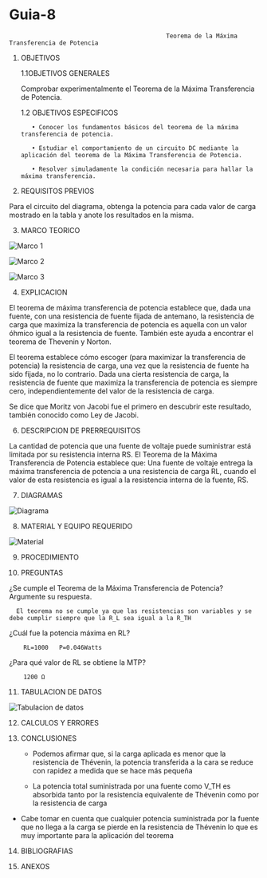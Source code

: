 # Guia-8
                                                Teorema de la Máxima Transferencia de Potencia 
                                  
1. OBJETIVOS
    
    1.1OBJETIVOS GENERALES
      
      Comprobar experimentalmente el Teorema de la Máxima Transferencia de Potencia.
    
    1.2 OBJETIVOS ESPECIFICOS 
          
          •	Conocer los fundamentos básicos del teorema de la máxima transferencia de potencia.
          
          •	Estudiar el comportamiento de un circuito DC mediante la aplicación del teorema de la Máxima Transferencia de Potencia.
          
          •	Resolver simuladamente la condición necesaria para hallar la máxima transferencia.
          
2. REQUISITOS PREVIOS

Para el circuito del diagrama, obtenga la potencia para cada valor de carga mostrado en la tabla y anote los resultados en la misma.

3. MARCO TEORICO

![Marco 1](https://user-images.githubusercontent.com/75337022/112919784-5ee9ad00-90cd-11eb-850b-9e7761057da1.png)

![Marco 2](https://user-images.githubusercontent.com/75337022/112919796-64df8e00-90cd-11eb-9894-f0b4ce939a6f.png)

![Marco 3](https://user-images.githubusercontent.com/75337022/112919813-6ad56f00-90cd-11eb-92eb-6d6a2395fc63.png)


4. EXPLICACION 

El teorema de máxima transferencia de potencia establece que, dada una fuente, con una resistencia de fuente fijada de antemano, la resistencia de carga que maximiza la transferencia de potencia es aquella con un valor óhmico igual a la resistencia de fuente. También este ayuda a encontrar el teorema de Thevenin y Norton.

El teorema establece cómo escoger (para maximizar la transferencia de potencia) la resistencia de carga, una vez que la resistencia de fuente ha sido fijada, no lo contrario. Dada una cierta resistencia de carga, la resistencia de fuente que maximiza la transferencia de potencia es siempre cero, independientemente del valor de la resistencia de carga.

Se dice que Moritz von Jacobi fue el primero en descubrir este resultado, también conocido como Ley de Jacobi.

6. DESCRIPCION DE PRERREQUISITOS

La cantidad de potencia que una fuente de voltaje puede suministrar está limitada por su resistencia interna RS.
El Teorema de la Máxima Transferencia de Potencia establece que: Una fuente de voltaje entrega la máxima transferencia de potencia a una resistencia de carga RL, cuando el valor de esta resistencia es igual a la resistencia interna de la fuente, RS.

7. DIAGRAMAS

![Diagrama](https://user-images.githubusercontent.com/75337022/113023427-356f6680-914b-11eb-80fd-98eb2d47bf65.png)

8. MATERIAL Y EQUIPO REQUERIDO

![Material](https://user-images.githubusercontent.com/75337022/112920040-ca337f00-90cd-11eb-9757-d9d6f03e0ed8.png)

9. PROCEDIMIENTO



10. PREGUNTAS

  ¿Se cumple el Teorema de la Máxima Transferencia de Potencia? Argumente su respuesta.
      
      El teorema no se cumple ya que las resistencias son variables y se debe cumplir siempre que la R_L sea igual a la R_TH
   
   ¿Cuál fue la potencia máxima en RL?  
        
        RL=1000   P=0.046Watts
        
   ¿Para qué valor de RL se obtiene la MTP?  
    
        1200 Ω

11. TABULACION DE DATOS

![Tabulacion de datos](https://user-images.githubusercontent.com/75337022/113023596-6ea7d680-914b-11eb-9580-931c4fe19888.png)

12. CALCULOS Y ERRORES



13. CONCLUSIONES

	- Podemos afirmar que, si la carga aplicada es menor que la resistencia de Thévenin, la potencia transferida a la cara se reduce con rapidez a medida     que se hace más           pequeña 
 	
	- La potencia total suministrada por una fuente como V_TH es absorbida tanto por la resistencia equivalente de Thévenin como por la resistencia de         carga 
	
  - Cabe tomar en cuenta que cualquier potencia suministrada por la fuente que no llega a la carga se pierde en la resistencia de Thévenin lo que es muy     importante para la       aplicación del teorema

14. BIBLIOGRAFIAS


15. ANEXOS


